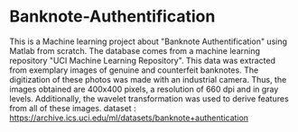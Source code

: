 # Banknote-Authentification
This is a Machine learning project about "Banknote Authentification" using Matlab from scratch.
The database comes from a machine learning repository "UCI Machine Learning Repository". 
This data was extracted from exemplary images of genuine and counterfeit banknotes. 
The digitization of these photos was made with an industrial camera. 
Thus, the images obtained are 400x400 pixels, a resolution of 660 dpi and in gray levels. 
Additionally, the wavelet transformation was used to derive features from all of these images.
dataset : https://archive.ics.uci.edu/ml/datasets/banknote+authentication
